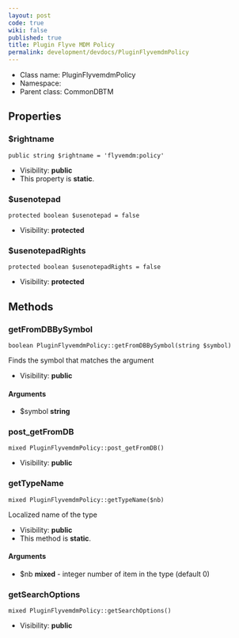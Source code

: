 ```yaml
---
layout: post
code: true
wiki: false
published: true
title: Plugin Flyve MDM Policy
permalink: development/devdocs/PluginFlyvemdmPolicy
---
```


* Class name: PluginFlyvemdmPolicy
* Namespace: 
* Parent class: CommonDBTM





Properties
----------


### $rightname

    public string $rightname = 'flyvemdm:policy'





* Visibility: **public**
* This property is **static**.


### $usenotepad

    protected boolean $usenotepad = false





* Visibility: **protected**


### $usenotepadRights

    protected boolean $usenotepadRights = false





* Visibility: **protected**


Methods
-------


### getFromDBBySymbol

    boolean PluginFlyvemdmPolicy::getFromDBBySymbol(string $symbol)

Finds the symbol that matches the argument



* Visibility: **public**


#### Arguments
* $symbol **string**



### post_getFromDB

    mixed PluginFlyvemdmPolicy::post_getFromDB()





* Visibility: **public**




### getTypeName

    mixed PluginFlyvemdmPolicy::getTypeName($nb)

Localized name of the type



* Visibility: **public**
* This method is **static**.


#### Arguments
* $nb **mixed** - integer  number of item in the type (default 0)



### getSearchOptions

    mixed PluginFlyvemdmPolicy::getSearchOptions()





* Visibility: **public**



